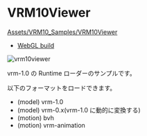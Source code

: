 # VRM10Viewer

[Assets/VRM10_Samples/VRM10Viewer](https://github.com/vrm-c/UniVRM/tree/master/Assets/VRM10_Samples/VRM10Viewer)

- [WebGL build](https://vrm-c.github.io/UniVRM/VRM10Viewer/)

![vrm10viewer](./vrm10viewer.jpg)

vrm-1.0 の Runtime ローダーのサンプルです。

以下のフォーマットをロードできます。

- (model) vrm-1.0
- (model) vrm-0.x(vrm-1.0 に動的に変換する)
- (motion) bvh
- (motion) vrm-animation
